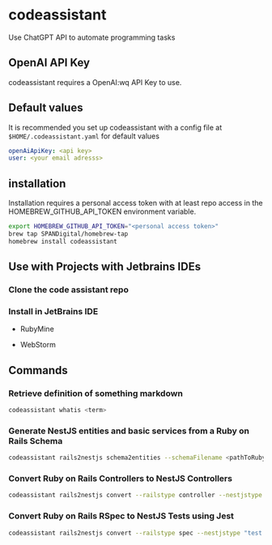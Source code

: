 # codeassistant
Use ChatGPT API to automate programming tasks

## OpenAI API Key

codeassistant requires a OpenAI:wq API Key to use.

## Default values

It is recommended you set up codeassistant with a config file at `$HOME/.codeassistant.yaml` for default values

```yaml
openAiApiKey: <api key>
user: <your email adresss>
```



## installation

Installation requires a personal access token with at least repo access in the HOMEBREW_GITHUB_API_TOKEN environment variable.

```bash
export HOMEBREW_GITHUB_API_TOKEN="<personal access token>"
brew tap SPANDigital/homebrew-tap
homebrew install codeassistant
```

## Use with Projects with Jetbrains IDEs

### Clone the code assistant repo

### Install in JetBrains IDE

- RubyMine

- WebStorm

## Commands

### Retrieve definition of something markdown

```bash
codeassistant whatis <term>
```

### Generate NestJS entities and basic services from a Ruby on Rails Schema

```bash
codeassistant rails2nestjs schema2entities --schemaFilename <pathToRubyOnRailsSchema> --entitiesDirectory <directoryToSaveEntities> --servicesDirectory <directoryToSaveServices> 
```

### Convert Ruby on Rails Controllers to NestJS Controllers

```bash
codeassistant rails2nestjs convert --railstype controller --nestjstype controller --src <sourceToRubyFile> --dest <destinationTypeScript>
```

### Convert Ruby on Rails RSpec to NestJS Tests using Jest

```bash
codeassistant rails2nestjs convert --railstype spec --nestjstype "test using jest" --src <sourceToRubyFile> --dest <destinationTypeScript>
```